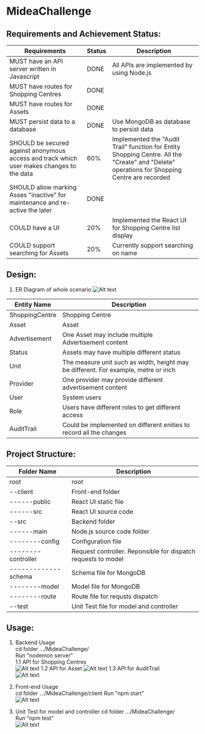 # MideaChallenge
## Requirements and Achievement Status:
|Requirements | Status |Description
| ------- | ------| -------|
|MUST have an API server written in Javascript|DONE|All APIs are implemented by using Node.js |
|MUST have routes for Shopping Centres|DONE||
|MUST have routes for Assets|DONE||
|MUST persist data to a database|DONE|Use MongoDB as database to persist data|
|SHOULD be secured against anonymous access and track which user makes changes to the data|60%|Implemented the "Audit Trail" function for Entity Shopping Centre. All the "Create" and "Delete" operations for Shopping Centre are recorded|
|SHOULD allow marking Asses "inactive" for maintenance and re-active the later|DONE||
|COULD have a UI|20%|Implemented the React UI for Shopping Centre list display|
|COULD support searching for Assets|20%|Currently support searching on name|

## Design:
1. ER Diagram of whole scenario
![Alt text](/Documents/ER_Diagram.png)      


  |Entity Name | Description
  | ------- |  -------- |
  | ShoppingCentre | Shopping Centre
  | Asset |Asset|
  | Advertisement |One Asset may include multiple Advertisement content|
  | Status |Assets may have multiple different status|
  | Unit |The measure unit such as width, height may be different. For example, metre or inch|
  | Provider |One provider may provide different advertisement content|
  | User |System users|
  | Role |Users have different roles to get different access|
  | AuditTrail |Could be implemented on different enities to record all the changes|

## Project Structure:

|Folder Name|Description|
|--------|----------|
|root  | root|
|--client    |Front-end folder   |      
|------public  | React UI static file|
|------src  |React UI source code|
|--src |Backend folder|
|------main  |Node.js source code folder |
|--------config  |Configuration file |
|--------controller  |Request controller. Reponsible for dispatch requests to model|
|-------------schema| Schema file for MongoDB |  
|--------model  |Model file for MongoDB |
|--------route  |Route file for requsts dispatch |
|--test| Unit Test file for model and controller|  


## Usage:
1. Backend Usage  
cd folder .../MideaChallenge/  
Run "nodemon server"  
1.1 API for Shopping Centres  
 ![Alt text](/Documents/screenShot/shoppingCentre.png)
1.2 API for Asset
![Alt text](/Documents/screenShot/asset.png)
1.3 API for AuditTrail  
![Alt text](/Documents/screenShot/auditTrail.png)

2. Front-end Usage  
cd folder .../MideaChallenge/client
Run "npm start"  
![Alt text](/Documents/screenShot/react.png)

3. Unit Test for model and controller
cd folder .../MideaChallenge/  
Run "npm test"   
![Alt text](/Documents/screenShot/UT.png)
